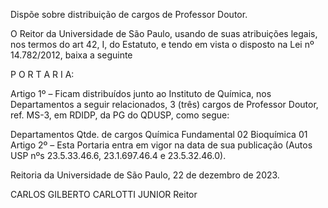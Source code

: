 Dispõe sobre distribuição de cargos de Professor Doutor.

O Reitor da Universidade de São Paulo, usando de suas atribuições legais, nos termos do art 42, I, do Estatuto, e tendo em vista o disposto na Lei nº 14.782/2012, baixa a seguinte

P O R T A R I A:

Artigo 1º – Ficam distribuídos junto ao Instituto de Química, nos Departamentos a seguir relacionados, 3 (três) cargos de Professor Doutor, ref. MS-3, em RDIDP, da PG do QDUSP, como segue:

Departamentos	Qtde. de cargos
Química Fundamental	02
Bioquímica	01
Artigo 2º – Esta Portaria entra em vigor na data de sua publicação (Autos USP nºs 23.5.33.46.6, 23.1.697.46.4 e 23.5.32.46.0).

Reitoria da Universidade de São Paulo, 22 de dezembro de 2023.

CARLOS GILBERTO CARLOTTI JUNIOR
Reitor